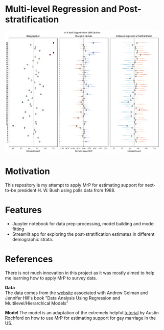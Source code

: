 # Multi-level Regression and Post-stratification

<p align="center">
  <img width="600" height="400" src="https://github.com/vb690/learning_bayes/blob/main/examples/mrp/results/mrp_plot.png">
<p align="center">

# Motivation
This repository is my attempt to apply MrP for estimating support for next-to-be president H. W. Bush using polls data from 1988.

# Features

* Jupyter notebook for data prep-processing, model building and model fitting
* Streamlit app for exploring the post-stratification estimates in different demographic strata.

# References
There is not much innovation in this project as it was mostly aimed to help me learning how to apply MrP to survey data.  
  
**Data**  
The data comes from the [website](http://www.stat.columbia.edu/~gelman/arm/) associated with Andrew Gelman and Jennifer Hill's book "Data Analysis Using Regression and Multilevel/Hierarchical Models"

**Model**
The model is an adaptation of the extremely helpful [tutorial](https://austinrochford.com/posts/2017-07-09-mrpymc3.html) by Austin Rochford on how to use MrP for estimating support for gay marriage in the US.
